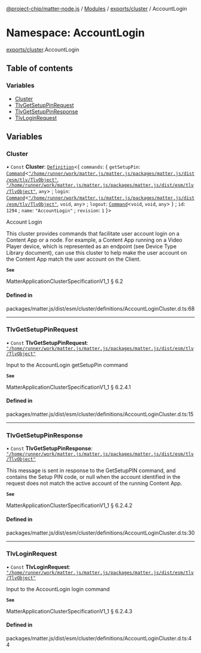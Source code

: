 [@project-chip/matter-node.js](../README.md) / [Modules](../modules.md) / [exports/cluster](exports_cluster.md) / AccountLogin

# Namespace: AccountLogin

[exports/cluster](exports_cluster.md).AccountLogin

## Table of contents

### Variables

- [Cluster](exports_cluster.AccountLogin.md#cluster)
- [TlvGetSetupPinRequest](exports_cluster.AccountLogin.md#tlvgetsetuppinrequest)
- [TlvGetSetupPinResponse](exports_cluster.AccountLogin.md#tlvgetsetuppinresponse)
- [TlvLoginRequest](exports_cluster.AccountLogin.md#tlvloginrequest)

## Variables

### Cluster

• `Const` **Cluster**: [`Definition`](exports_cluster.ClusterFactory.md#definition)\<\{ `commands`: \{ `getSetupPin`: [`Command`](exports_cluster.md#command)\<[`"/home/runner/work/matter.js/matter.js/packages/matter.js/dist/esm/tlv/TlvObject"`](export._internal_.__home_runner_work_matter_js_matter_js_packages_matter_js_dist_esm_tlv_TlvObject_.md), [`"/home/runner/work/matter.js/matter.js/packages/matter.js/dist/esm/tlv/TlvObject"`](export._internal_.__home_runner_work_matter_js_matter_js_packages_matter_js_dist_esm_tlv_TlvObject_.md), `any`\> ; `login`: [`Command`](exports_cluster.md#command)\<[`"/home/runner/work/matter.js/matter.js/packages/matter.js/dist/esm/tlv/TlvObject"`](export._internal_.__home_runner_work_matter_js_matter_js_packages_matter_js_dist_esm_tlv_TlvObject_.md), `void`, `any`\> ; `logout`: [`Command`](exports_cluster.md#command)\<`void`, `void`, `any`\>  } ; `id`: ``1294`` ; `name`: ``"AccountLogin"`` ; `revision`: ``1``  }\>

Account Login

This cluster provides commands that facilitate user account login on a Content App or a node. For example, a
Content App running on a Video Player device, which is represented as an endpoint (see Device Type Library
document), can use this cluster to help make the user account on the Content App match the user account on the
Client.

**`See`**

MatterApplicationClusterSpecificationV1_1 § 6.2

#### Defined in

packages/matter.js/dist/esm/cluster/definitions/AccountLoginCluster.d.ts:68

___

### TlvGetSetupPinRequest

• `Const` **TlvGetSetupPinRequest**: [`"/home/runner/work/matter.js/matter.js/packages/matter.js/dist/esm/tlv/TlvObject"`](export._internal_.__home_runner_work_matter_js_matter_js_packages_matter_js_dist_esm_tlv_TlvObject_.md)

Input to the AccountLogin getSetupPin command

**`See`**

MatterApplicationClusterSpecificationV1_1 § 6.2.4.1

#### Defined in

packages/matter.js/dist/esm/cluster/definitions/AccountLoginCluster.d.ts:15

___

### TlvGetSetupPinResponse

• `Const` **TlvGetSetupPinResponse**: [`"/home/runner/work/matter.js/matter.js/packages/matter.js/dist/esm/tlv/TlvObject"`](export._internal_.__home_runner_work_matter_js_matter_js_packages_matter_js_dist_esm_tlv_TlvObject_.md)

This message is sent in response to the GetSetupPIN command, and contains the Setup PIN code, or null when the
account identified in the request does not match the active account of the running Content App.

**`See`**

MatterApplicationClusterSpecificationV1_1 § 6.2.4.2

#### Defined in

packages/matter.js/dist/esm/cluster/definitions/AccountLoginCluster.d.ts:30

___

### TlvLoginRequest

• `Const` **TlvLoginRequest**: [`"/home/runner/work/matter.js/matter.js/packages/matter.js/dist/esm/tlv/TlvObject"`](export._internal_.__home_runner_work_matter_js_matter_js_packages_matter_js_dist_esm_tlv_TlvObject_.md)

Input to the AccountLogin login command

**`See`**

MatterApplicationClusterSpecificationV1_1 § 6.2.4.3

#### Defined in

packages/matter.js/dist/esm/cluster/definitions/AccountLoginCluster.d.ts:44
